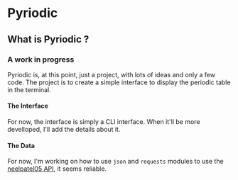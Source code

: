 # Pyriodic

## What is Pyriodic ?

### A work in progress
Pyriodic is, at this point, just a project, with lots of ideas and only a few code. The project is to create a simple interface to display the periodic table in the terminal.

#### The Interface
For now, the interface is simply a CLI interface. When it'll be more develloped, I'll add the details about it.

#### The Data
For now, I'm working on how to use `json` and `requests` modules to use the [neelpatel05 API](https://github.com/neelpatel05/periodic-table-api-go), it seems reliable.


